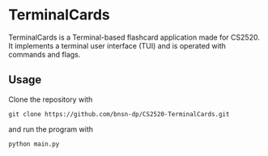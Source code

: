 # TerminalCards
TerminalCards is a Terminal-based flashcard application made for CS2520. It implements a terminal user interface (TUI) and is operated with commands and flags.
## Usage
Clone the repository with 

```
git clone https://github.com/bnsn-dp/CS2520-TerminalCards.git
```

and run the program with

```
python main.py
```
